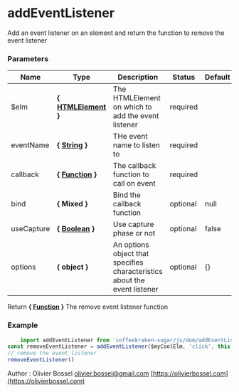# addEventListener

Add an event listener on an element and return the function to remove the event listener


### Parameters
Name  |  Type  |  Description  |  Status  |  Default
------------  |  ------------  |  ------------  |  ------------  |  ------------
$elm  |  **{ [HTMLElement](https://developer.mozilla.org/fr/docs/Web/API/HTMLElement) }**  |  The HTMLElement on which to add the event listener  |  required  |
eventName  |  **{ [String](https://developer.mozilla.org/fr/docs/Web/JavaScript/Reference/Objets_globaux/String) }**  |  THe event name to listen to  |  required  |
callback  |  **{ [Function](https://developer.mozilla.org/fr/docs/Web/JavaScript/Reference/Objets_globaux/Function) }**  |  The callback function to call on event  |  required  |
bind  |  **{ Mixed }**  |  Bind the callback function  |  optional  |  null
useCapture  |  **{ [Boolean](https://developer.mozilla.org/fr/docs/Web/JavaScript/Reference/Objets_globaux/Boolean) }**  |  Use capture phase or not  |  optional  |  false
options  |  **{ object }**  |  An options object that specifies characteristics about the event listener  |  optional  |  {}

Return **{ [Function](https://developer.mozilla.org/fr/docs/Web/JavaScript/Reference/Objets_globaux/Function) }** The remove event listener function

### Example
```js
	import addEventListener from 'coffeekraken-sugar/js/dom/addEventListener'
const removeEventListener = addEventListener($myCoolElm, 'click', this._myCoolFunction, this)
// remove the event listener
removeEventListener()
```
Author : Olivier Bossel [olivier.bossel@gmail.com](mailto:olivier.bossel@gmail.com) [https://olivierbossel.com](https://olivierbossel.com)